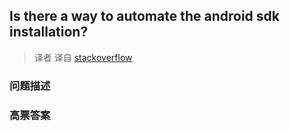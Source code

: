 ## Is there a way to automate the android sdk installation?

> 译者 译自 [stackoverflow](http://stackoverflow.com/questions/4681697/is-there-a-way-to-automate-the-android-sdk-installation) 

### 问题描述 

### 高票答案 

